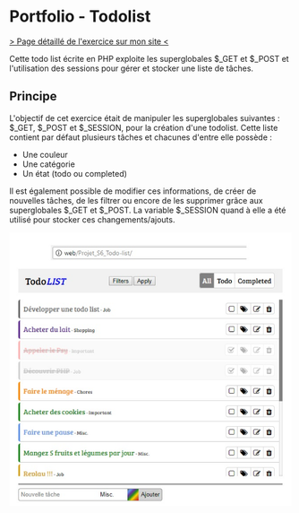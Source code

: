 # Portfolio - Todolist
[> Page détaillé de l'exercice sur mon site <](http://neo-explorer.com/portfolio/todolist "Page de l'exercice sur mon site")

Cette todo list écrite en PHP exploite les superglobales $_GET et $_POST et l'utilisation des sessions pour gérer et stocker une liste de tâches.

## Principe
L'objectif de cet exercice était de manipuler les superglobales suivantes : $_GET, $_POST et $_SESSION, pour la création d'une todolist. Cette liste contient par défaut plusieurs tâches et chacunes d'entre elle possède :

* Une couleur
* Une catégorie
* Un état (todo ou completed)

Il est également possible de modifier ces informations, de créer de nouvelles tâches, de les filtrer ou encore de les supprimer grâce aux superglobales $_GET et $_POST. La variable $_SESSION quand à elle a été utilisé pour stocker ces changements/ajouts.

![app screenshot](screenshots/main.jpg "Capture d'écran")
